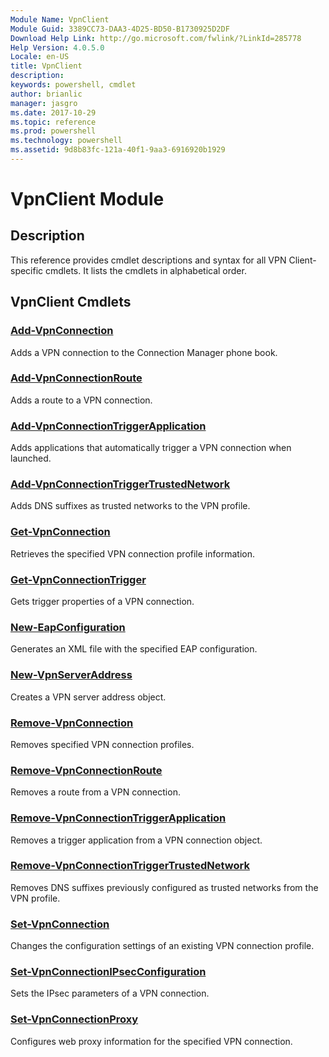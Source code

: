 ```yaml
---
Module Name: VpnClient
Module Guid: 3389CC73-DAA3-4D25-BD50-B1730925D2DF
Download Help Link: http://go.microsoft.com/fwlink/?LinkId=285778
Help Version: 4.0.5.0
Locale: en-US
title: VpnClient
description: 
keywords: powershell, cmdlet
author: brianlic
manager: jasgro
ms.date: 2017-10-29
ms.topic: reference
ms.prod: powershell
ms.technology: powershell
ms.assetid: 9d8b83fc-121a-40f1-9aa3-6916920b1929
---
```


# VpnClient Module
## Description
This reference provides cmdlet descriptions and syntax for all VPN Client-specific cmdlets. It lists the cmdlets in alphabetical order.

## VpnClient Cmdlets
### [Add-VpnConnection](./Add-VpnConnection.md)
Adds a VPN connection to the Connection Manager phone book.

### [Add-VpnConnectionRoute](./Add-VpnConnectionRoute.md)
Adds a route to a VPN connection.

### [Add-VpnConnectionTriggerApplication](./Add-VpnConnectionTriggerApplication.md)
Adds applications that automatically trigger a VPN connection when launched.

### [Add-VpnConnectionTriggerTrustedNetwork](./Add-VpnConnectionTriggerTrustedNetwork.md)
Adds DNS suffixes as trusted networks to the VPN profile.

### [Get-VpnConnection](./Get-VpnConnection.md)
Retrieves the specified VPN connection profile information.

### [Get-VpnConnectionTrigger](./Get-VpnConnectionTrigger.md)
Gets trigger properties of a VPN connection.

### [New-EapConfiguration](./New-EapConfiguration.md)
Generates an XML file with the specified EAP configuration.

### [New-VpnServerAddress](./New-VpnServerAddress.md)
Creates a VPN server address object.

### [Remove-VpnConnection](./Remove-VpnConnection.md)
Removes specified VPN connection profiles.

### [Remove-VpnConnectionRoute](./Remove-VpnConnectionRoute.md)
Removes a route from a VPN connection.

### [Remove-VpnConnectionTriggerApplication](./Remove-VpnConnectionTriggerApplication.md)
Removes a trigger application from a VPN connection object.

### [Remove-VpnConnectionTriggerTrustedNetwork](./Remove-VpnConnectionTriggerTrustedNetwork.md)
Removes DNS suffixes previously configured as trusted networks from the VPN profile.

### [Set-VpnConnection](./Set-VpnConnection.md)
Changes the configuration settings of an existing VPN connection profile.

### [Set-VpnConnectionIPsecConfiguration](./Set-VpnConnectionIPsecConfiguration.md)
Sets the IPsec parameters of a VPN connection.

### [Set-VpnConnectionProxy](./Set-VpnConnectionProxy.md)
Configures web proxy information for the specified VPN connection.

